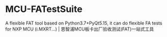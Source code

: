 # MCU-FATestSuite
A flexible FAT tool based on Python3.7+PyQt5.15, it can do flexible FA tests for NXP MCU (i.MXRT...) | 恩智浦MCU板卡出厂验收测试(FAT)一站式工具 
